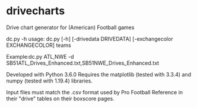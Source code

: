 # drivecharts
Drive chart generator for (American) Football games

dc.py -h
usage: dc.py [-h] [-drivedata DRIVEDATA] [-exchangecolor EXCHANGECOLOR] teams

Example:dc.py ATL,NWE -d SB51ATL_Drives_Enhanced.txt,SB51NWE_Drives_Enhanced.txt

Developed with Python 3.6.0
Requires the matplotlib (tested with 3.3.4) and numpy (tested with 1.19.4) libraries.

Input files must match the .csv format used by Pro Football Reference in their "drive" tables on their boxscore pages.
